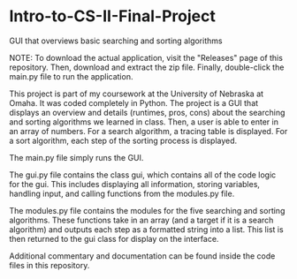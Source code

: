 # Intro-to-CS-II-Final-Project
GUI that overviews basic searching and sorting algorithms

NOTE: To download the actual application, visit the "Releases" page of this repository. Then, download and extract the zip file. Finally, double-click the main.py file to run the application. 

This project is part of my coursework at the University of Nebraska at Omaha. It was coded completely in Python. The project is a GUI that displays an overview and details (runtimes, pros, cons) about the searching and sorting algorithms we learned in class. Then, a user is able to enter in an array of numbers. For a search algorithm, a tracing table is displayed. For a sort algorithm, each step of the sorting process is displayed. 

The main.py file simply runs the GUI. 

The gui.py file contains the class gui, which contains all of the code logic for the gui. This includes displaying all information, storing variables, handling input, and calling functions from the modules.py file. 

The modules.py file contains the modules for the five searching and sorting algorithms. These functions take in an array (and a target if it is a search algorithm) and outputs each step as a formatted string into a list. This list is then returned to the gui class for display on the interface. 

Additional commentary and documentation can be found inside the code files in this repository.
